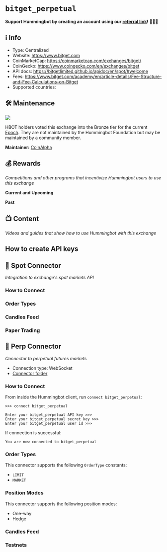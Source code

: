 # `bitget_perpetual`

**Support Hummingbot by creating an account using our [referral link](https://www.bitget.com/en/invite-register?invite_code=xxxxxx)!** 🙏🙏🙏

## ℹ️ Info

- Type: Centralized
- Website: <https://www.bitget.com>
- CoinMarketCap: <https://coinmarketcap.com/exchanges/bitget/>
- CoinGecko: https://www.coingecko.com/en/exchanges/bitget
- API docs: https://bitgetlimited.github.io/apidoc/en/spot/#welcome
- Fees: https://www.bitget.com/academy/en/article-details/Fee-Structure-and-Fee-Calculations-on-Bitget
- Supported countries: 

## 🛠 Maintenance

![](https://img.shields.io/static/v1?label=Hummingbot&message=BRONZE&color=green)

HBOT holders voted this exchange into the Bronze tier for the current [Epoch](/governance/epochs). They are not maintained by the Hummingbot Foundation but may be maintained by a community member.

**Maintainer:** [CoinAlpha](https://coinalpha.com)

## 💰 Rewards
*Competitions and other programs that incentivize Hummingbot users to use this exchange*

**Current and Upcoming**



**Past**



## 📺 Content
*Videos and guides that show how to use Hummingbot with this exchange*



## How to create API keys



## 🔀 Spot Connector
*Integration to exchange's spot markets API*


### How to Connect



### Order Types




### Candles Feed

### Paper Trading



## 🔀 Perp Connector
*Connector to perpetual futures markets*

- Connection type: WebSocket
- [Connector folder](https://github.com/hummingbot/hummingbot/tree/master/hummingbot/connector/derivative/bitget_perpetual)

### How to Connect

From inside the Hummingbot client, run `connect bitget_perpetual`:

```
>>> connect bitget_perpetual

Enter your bitget_perpetual API key >>>
Enter your bitget_perpetual secret key >>>
Enter your bitget_perpetual user id >>>
```

If connection is successful:

```
You are now connected to bitget_perpetual
```

### Order Types

This connector supports the following `OrderType` constants:

- `LIMIT`
- `MARKET`

### Position Modes

This connector supports the following position modes:

- One-way
- Hedge

### Candles Feed



### Testnets
